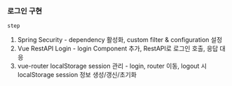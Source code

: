 ### 로그인 구현

`step`<br/>

1. Spring Security - dependency 활성화, custom filter & configuration 설정<br/>
2. Vue RestAPI Login - login Component 추가, RestAPI로 로그인 호출, 응답 대응<br/>
3. vue-router localStorage session 관리 - login, router 이동, logout 시 localStorage session 정보 생성/갱신/초기화<br/>
